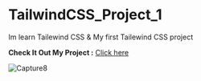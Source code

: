 # TailwindCSS_Project_1

Im learn Tailewind CSS & My first Tailewind CSS project 

**Check It Out My Project :** [Click here](https://sanketp100.github.io/TailwindCSS-Project-1/)

![Capture8](https://github.com/SanketP100/TailwindCSS-Project-1/assets/153346394/ccaad3c5-a094-4841-9641-c5def89f404e)
